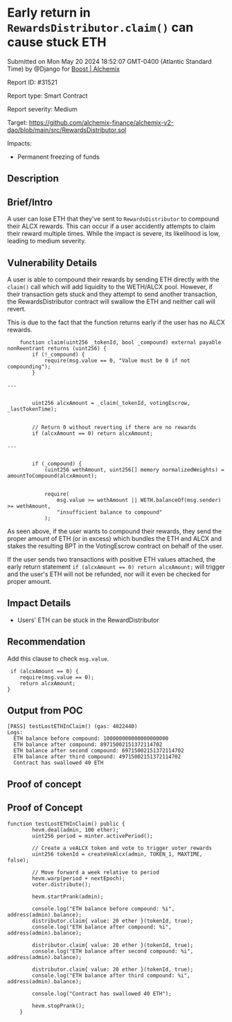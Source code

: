 
# Early return in `RewardsDistributor.claim()` can cause stuck ETH

Submitted on Mon May 20 2024 18:52:07 GMT-0400 (Atlantic Standard Time) by @Django for [Boost | Alchemix](https://immunefi.com/bounty/alchemix-boost/)

Report ID: #31521

Report type: Smart Contract

Report severity: Medium

Target: https://github.com/alchemix-finance/alchemix-v2-dao/blob/main/src/RewardsDistributor.sol

Impacts:
- Permanent freezing of funds

## Description
## Brief/Intro
A user can lose ETH that they've sent to `RewardsDistributor` to compound their ALCX rewards. This can occur if a user accidently attempts to claim their reward multiple times. While the impact is severe, its likelihood is low, leading to medium severity.

## Vulnerability Details
A user is able to compound their rewards by sending ETH directly with the `claim()` call which will add liquidity to the WETH/ALCX pool. However, if their transaction gets stuck and they attempt to send another transaction, the RewardsDistributor contract will swallow the ETH and neither call will revert.

This is due to the fact that the function returns early if the user has no ALCX rewards.

```
    function claim(uint256 _tokenId, bool _compound) external payable nonReentrant returns (uint256) {
        if (!_compound) {
            require(msg.value == 0, "Value must be 0 if not compounding");
        }

...


        uint256 alcxAmount = _claim(_tokenId, votingEscrow, _lastTokenTime);


        // Return 0 without reverting if there are no rewards
        if (alcxAmount == 0) return alcxAmount;

...


        if (_compound) {
            (uint256 wethAmount, uint256[] memory normalizedWeights) = amountToCompound(alcxAmount);


            require(
                msg.value >= wethAmount || WETH.balanceOf(msg.sender) >= wethAmount,
                "insufficient balance to compound"
            );
```

As seen above, if the user wants to compound their rewards, they send the proper amount of ETH (or in excess) which bundles the ETH and ALCX and stakes the resulting BPT in the VotingEscrow contract on behalf of the user.

If the user sends two transactions with positive ETH values attached, the early return statement `if (alcxAmount == 0) return alcxAmount;` will trigger and the user's ETH will not be refunded, nor will it even be checked for proper amount.

## Impact Details
- Users' ETH can be stuck in the RewardDistributor

## Recommendation
Add this clause to check `msg.value`.

```
 if (alcxAmount == 0) {
    require(msg.value == 0);
    return alcxAmount;
}
```

## Output from POC
```
[PASS] testLostETHInClaim() (gas: 4022440)
Logs:
  ETH balance before compound: 100000000000000000000
  ETH balance after compound: 89715002151372114702
  ETH balance after second compound: 69715002151372114702
  ETH balance after third compound: 49715002151372114702
  Contract has swallowed 40 ETH
```

        
## Proof of concept
## Proof of Concept

```
function testLostETHInClaim() public {
        hevm.deal(admin, 100 ether);
        uint256 period = minter.activePeriod();

        // Create a veALCX token and vote to trigger voter rewards
        uint256 tokenId = createVeAlcx(admin, TOKEN_1, MAXTIME, false);

        // Move forward a week relative to period
        hevm.warp(period + nextEpoch);
        voter.distribute();

        hevm.startPrank(admin);

        console.log("ETH balance before compound: %i", address(admin).balance);
        distributor.claim{ value: 20 ether }(tokenId, true);
        console.log("ETH balance after compound: %i", address(admin).balance);

        distributor.claim{ value: 20 ether }(tokenId, true);
        console.log("ETH balance after second compound: %i", address(admin).balance);

        distributor.claim{ value: 20 ether }(tokenId, true);
        console.log("ETH balance after third compound: %i", address(admin).balance);

        console.log("Contract has swallowed 40 ETH");

        hevm.stopPrank();
    }
```